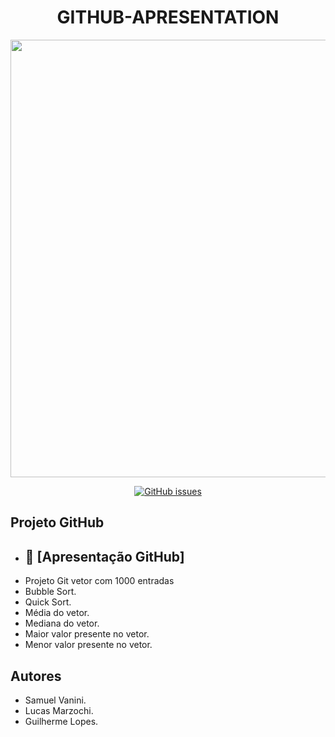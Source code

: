 # <h1 align="center"> GITHUB-APRESENTATION </h1>

<div align="center">
<img src="https://user-images.githubusercontent.com/112004721/187289293-6cae56e6-3a4d-4b2a-94c6-79bbc6241e72.jpg" width="700px" />
</div>

   <p align="center">
<a href="https://github.com/Sam0929/GITHUB-APRESENTATION/issues"><img alt="GitHub issues" src="https://img.shields.io/github/issues/Sam0929/GITHUB-APRESENTATION"></a>
  </p>
  
  
  ## Projeto GitHub

* ## 📁 [Apresentação GitHub]
* Projeto Git vetor com 1000 entradas
* Bubble Sort.
* Quick Sort.
* Média do vetor.
* Mediana do vetor.
* Maior valor presente no vetor.
* Menor valor presente no vetor.


## Autores
* Samuel Vanini.
* Lucas Marzochi.
* Guilherme Lopes.


